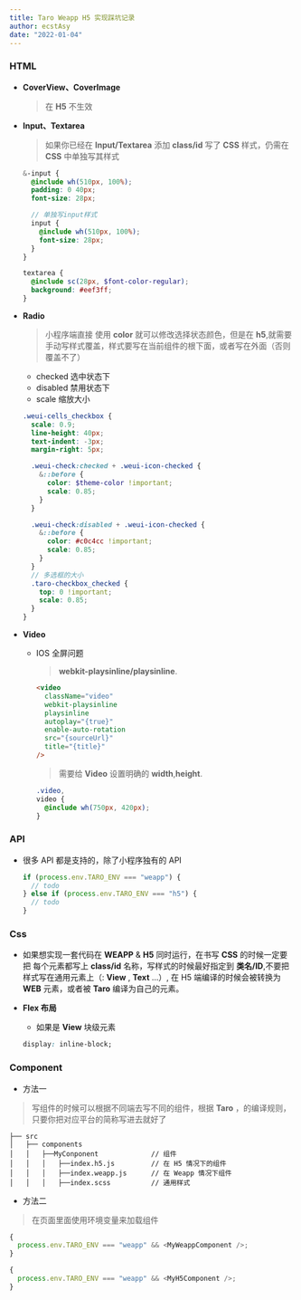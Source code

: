 ```yaml
---
title: Taro Weapp H5 实现踩坑记录
author: ecstAsy
date: "2022-01-04"
---
```


### HTML

- **CoverView、CoverImage**

  > 在 **H5** 不生效

- **Input、Textarea**

  > 如果你已经在 **Input/Textarea** 添加 **class/id** 写了 **CSS** 样式，仍需在 **CSS** 中单独写其样式

  ```scss
  &-input {
    @include wh(510px, 100%);
    padding: 0 40px;
    font-size: 28px;

    // 单独写input样式
    input {
      @include wh(510px, 100%);
      font-size: 28px;
    }
  }

  textarea {
    @include sc(28px, $font-color-regular);
    background: #eef3ff;
  }
  ```

- **Radio**

  > 小程序端直接 使用 **color** 就可以修改选择状态颜色，但是在 **h5**,就需要手动写样式覆盖，样式要写在当前组件的根下面，或者写在外面（否则覆盖不了）

  - checked 选中状态下
  - disabled 禁用状态下
  - scale 缩放大小

  ```scss
  .weui-cells_checkbox {
    scale: 0.9;
    line-height: 40px;
    text-indent: -3px;
    margin-right: 5px;

    .weui-check:checked + .weui-icon-checked {
      &::before {
        color: $theme-color !important;
        scale: 0.85;
      }
    }

    .weui-check:disabled + .weui-icon-checked {
      &::before {
        color: #c0c4cc !important;
        scale: 0.85;
      }
    }
    // 多选框的大小
    .taro-checkbox_checked {
      top: 0 !important;
      scale: 0.85;
    }
  }
  ```

- **Video**

  - IOS 全屏问题

    > **webkit-playsinline/playsinline**.

    ```html
    <video
      className="video"
      webkit-playsinline
      playsinline
      autoplay="{true}"
      enable-auto-rotation
      src="{sourceUrl}"
      title="{title}"
    />
    ```

    > 需要给 **Video** 设置明确的 **width**,**height**.

    ```scss
    .video,
    video {
      @include wh(750px, 420px);
    }
    ```

### API

- 很多 API 都是支持的，除了小程序独有的 API
  ```js
  if (process.env.TARO_ENV === "weapp") {
    // todo
  } else if (process.env.TARO_ENV === "h5") {
    // todo
  }
  ```

### Css

- 如果想实现一套代码在 **WEAPP** & **H5** 同时运行，在书写 **CSS** 的时候一定要把 每个元素都写上 **class/id** 名称，写样式的时候最好指定到 **类名/ID**,不要把样式写在通用元素上（: **View** , **Text** ...）, 在 H5 端编译的时候会被转换为 **WEB** 元素，或者被 **Taro** 编译为自己的元素。

- **Flex 布局**
  - 如果是 **View** 块级元素
  ```css
  display: inline-block;
  ```

### Component

- 方法一

> 写组件的时候可以根据不同端去写不同的组件，根据 **Taro** ，的编译规则，只要你把对应平台的简称写进去就好了

    ├── src
    │   ├── components
    │   │   ├──MyConponent             // 组件
    │   │   │   ├──index.h5.js         // 在 H5 情况下的组件
    │   │   │   ├──index.weapp.js      // 在 Weapp 情况下组件
    │   │   │   ├──index.scss          // 通用样式

- 方法二

> 在页面里面使用环境变量来加载组件

```js
{
  process.env.TARO_ENV === "weapp" && <MyWeappComponent />;
}

{
  process.env.TARO_ENV === "weapp" && <MyH5Component />;
}
```
